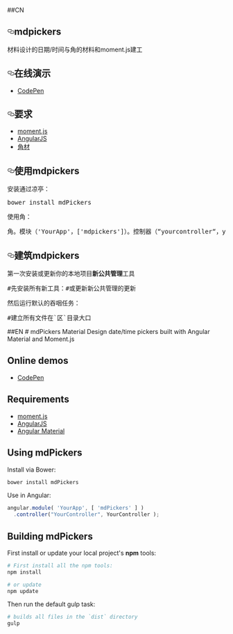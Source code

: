##CN
<article class="markdown-body entry-content" itemprop="text"><h1><a id="user-content-mdpickers" class="anchor" href="#mdpickers" aria-hidden="true"><svg aria-hidden="true" class="octicon octicon-link" height="16" version="1.1" viewBox="0 0 16 16" width="16"><path d="M4 9h1v1h-1c-1.5 0-3-1.69-3-3.5s1.55-3.5 3-3.5h4c1.45 0 3 1.69 3 3.5 0 1.41-0.91 2.72-2 3.25v-1.16c0.58-0.45 1-1.27 1-2.09 0-1.28-1.02-2.5-2-2.5H4c-0.98 0-2 1.22-2 2.5s1 2.5 2 2.5z m9-3h-1v1h1c1 0 2 1.22 2 2.5s-1.02 2.5-2 2.5H9c-0.98 0-2-1.22-2-2.5 0-0.83 0.42-1.64 1-2.09v-1.16c-1.09 0.53-2 1.84-2 3.25 0 1.81 1.55 3.5 3 3.5h4c1.45 0 3-1.69 3-3.5s-1.5-3.5-3-3.5z"></path></svg></a><trans data-src="mdPickers" data-dst="mdpickers">mdpickers</trans></h1>

<p><trans data-src="Material Design date/time pickers built with Angular Material and Moment.js" data-dst="材料设计的日期/时间与角的材料和moment.js建工">材料设计的日期/时间与角的材料和moment.js建工</trans></p>

<h2><a id="user-content-online-demos" class="anchor" href="#online-demos" aria-hidden="true"><svg aria-hidden="true" class="octicon octicon-link" height="16" version="1.1" viewBox="0 0 16 16" width="16"><path d="M4 9h1v1h-1c-1.5 0-3-1.69-3-3.5s1.55-3.5 3-3.5h4c1.45 0 3 1.69 3 3.5 0 1.41-0.91 2.72-2 3.25v-1.16c0.58-0.45 1-1.27 1-2.09 0-1.28-1.02-2.5-2-2.5H4c-0.98 0-2 1.22-2 2.5s1 2.5 2 2.5z m9-3h-1v1h1c1 0 2 1.22 2 2.5s-1.02 2.5-2 2.5H9c-0.98 0-2-1.22-2-2.5 0-0.83 0.42-1.64 1-2.09v-1.16c-1.09 0.53-2 1.84-2 3.25 0 1.81 1.55 3.5 3 3.5h4c1.45 0 3-1.69 3-3.5s-1.5-3.5-3-3.5z"></path></svg></a><trans data-src="Online demos" data-dst="在线演示">在线演示</trans></h2>

<ul>
<li><a href="http://codepen.io/alenaksu/full/eNzbrZ"><trans data-src="CodePen" data-dst="CodePen"><trans data-src="CodePen" data-dst="CodePen">CodePen</trans></trans></a></li>
</ul>

<h2><a id="user-content-requirements" class="anchor" href="#requirements" aria-hidden="true"><svg aria-hidden="true" class="octicon octicon-link" height="16" version="1.1" viewBox="0 0 16 16" width="16"><path d="M4 9h1v1h-1c-1.5 0-3-1.69-3-3.5s1.55-3.5 3-3.5h4c1.45 0 3 1.69 3 3.5 0 1.41-0.91 2.72-2 3.25v-1.16c0.58-0.45 1-1.27 1-2.09 0-1.28-1.02-2.5-2-2.5H4c-0.98 0-2 1.22-2 2.5s1 2.5 2 2.5z m9-3h-1v1h1c1 0 2 1.22 2 2.5s-1.02 2.5-2 2.5H9c-0.98 0-2-1.22-2-2.5 0-0.83 0.42-1.64 1-2.09v-1.16c-1.09 0.53-2 1.84-2 3.25 0 1.81 1.55 3.5 3 3.5h4c1.45 0 3-1.69 3-3.5s-1.5-3.5-3-3.5z"></path></svg></a><trans data-src="Requirements" data-dst="要求">要求</trans></h2>

<ul>
<li><a href="http://momentjs.com/"><trans data-src="moment.js" data-dst="moment.js"><trans data-src="moment.js" data-dst="moment.js">moment.js</trans></trans></a></li>
<li><a href="https://angularjs.org/"><trans data-src="AngularJS" data-dst="AngularJS"><trans data-src="AngularJS" data-dst="AngularJS">AngularJS</trans></trans></a></li>
<li><a href="https://material.angularjs.org/"><trans data-src="Angular Material" data-dst="角材">角材</trans></a></li>
</ul>

<h2><a id="user-content-using-mdpickers" class="anchor" href="#using-mdpickers" aria-hidden="true"><svg aria-hidden="true" class="octicon octicon-link" height="16" version="1.1" viewBox="0 0 16 16" width="16"><path d="M4 9h1v1h-1c-1.5 0-3-1.69-3-3.5s1.55-3.5 3-3.5h4c1.45 0 3 1.69 3 3.5 0 1.41-0.91 2.72-2 3.25v-1.16c0.58-0.45 1-1.27 1-2.09 0-1.28-1.02-2.5-2-2.5H4c-0.98 0-2 1.22-2 2.5s1 2.5 2 2.5z m9-3h-1v1h1c1 0 2 1.22 2 2.5s-1.02 2.5-2 2.5H9c-0.98 0-2-1.22-2-2.5 0-0.83 0.42-1.64 1-2.09v-1.16c-1.09 0.53-2 1.84-2 3.25 0 1.81 1.55 3.5 3 3.5h4c1.45 0 3-1.69 3-3.5s-1.5-3.5-3-3.5z"></path></svg></a><trans data-src="Using mdPickers" data-dst="使用mdpickers">使用mdpickers</trans></h2>

<p><trans data-src="Install via Bower:" data-dst="安装通过凉亭：" style="background: transparent;">安装通过凉亭：</trans></p>

<div class="highlight highlight-source-shell"><pre><trans data-src="bower install mdPickers" data-dst="bower install mdPickers">bower install mdPickers</trans></pre></div>

<p><trans data-src="Use in Angular:" data-dst="使用角：">使用角：</trans></p>

<div class="highlight highlight-source-js"><pre><span class="pl-smi"><trans data-src="angular" data-dst="角">角</trans></span><trans data-src="." data-dst="。">。</trans><span class="pl-en"><trans data-src="module" data-dst="模块">模块</trans></span><trans data-src="( " data-dst="（">（</trans><span class="pl-s"><span class="pl-pds"><trans data-src="'" data-dst="'"><trans data-src="'" data-dst="'">'</trans></trans></span><trans data-src="YourApp" data-dst="YourApp">YourApp</trans><span class="pl-pds"><trans data-src="'" data-dst="'"><trans data-src="'" data-dst="'">'</trans></trans></span></span><trans data-src=", [ " data-dst="，[">，[</trans><span class="pl-s"><span class="pl-pds"><trans data-src="'" data-dst="'"><trans data-src="'" data-dst="'">'</trans></trans></span><trans data-src="mdPickers" data-dst="mdpickers">mdpickers</trans><span class="pl-pds"><trans data-src="'" data-dst="'"><trans data-src="'" data-dst="'">'</trans></trans></span></span><trans data-src=" ] )
  ." data-dst="]）。">]）。</trans><span class="pl-en"><trans data-src="controller" data-dst="控制器">控制器</trans></span><trans data-src="(" data-dst="（">（</trans><span class="pl-s"><span class="pl-pds"><trans data-src="" "="" data-dst="“">“</trans></span><trans data-src="YourController" data-dst="yourcontroller">yourcontroller</trans><span class="pl-pds"><trans data-src="" "="" data-dst="“">“</trans></span></span><trans data-src=", YourController );" data-dst="，yourcontroller）；">，yourcontroller）；</trans></pre></div>

<h2><a id="user-content-building-mdpickers" class="anchor" href="#building-mdpickers" aria-hidden="true"><svg aria-hidden="true" class="octicon octicon-link" height="16" version="1.1" viewBox="0 0 16 16" width="16"><path d="M4 9h1v1h-1c-1.5 0-3-1.69-3-3.5s1.55-3.5 3-3.5h4c1.45 0 3 1.69 3 3.5 0 1.41-0.91 2.72-2 3.25v-1.16c0.58-0.45 1-1.27 1-2.09 0-1.28-1.02-2.5-2-2.5H4c-0.98 0-2 1.22-2 2.5s1 2.5 2 2.5z m9-3h-1v1h1c1 0 2 1.22 2 2.5s-1.02 2.5-2 2.5H9c-0.98 0-2-1.22-2-2.5 0-0.83 0.42-1.64 1-2.09v-1.16c-1.09 0.53-2 1.84-2 3.25 0 1.81 1.55 3.5 3 3.5h4c1.45 0 3-1.69 3-3.5s-1.5-3.5-3-3.5z"></path></svg></a><trans data-src="Building mdPickers" data-dst="建筑mdpickers">建筑mdpickers</trans></h2>

<p><trans data-src="First install or update your local project's " data-dst="第一次安装或更新你的本地项目">第一次安装或更新你的本地项目</trans><strong><trans data-src="npm" data-dst="新公共管理">新公共管理</trans></strong><trans data-src=" tools:" data-dst="工具">工具</trans></p>

<div class="highlight highlight-source-shell"><pre><span class="pl-c"><trans data-src="# First install all the npm tools:" data-dst="#先安装所有新工具：">#先安装所有新工具：</trans></span><trans data-src="
npm install

" data-dst="NPM安装">NPM安装</trans><span class="pl-c"><trans data-src="# or update" data-dst="#或更新">#或更新</trans></span><trans data-src="
npm update" data-dst="新公共管理的更新">新公共管理的更新</trans></pre></div>

<p><trans data-src="Then run the default gulp task:" data-dst="然后运行默认的吞咽任务：">然后运行默认的吞咽任务：</trans></p>

<div class="highlight highlight-source-shell"><pre><span class="pl-c"><trans data-src="# builds all files in the `dist` directory" data-dst="#建立所有文件在`区`目录">#建立所有文件在`区`目录</trans></span><trans data-src="
gulp" data-dst="大口">大口</trans></pre></div>
</article>
##EN
# mdPickers
Material Design date/time pickers built with Angular Material and Moment.js


## Online demos

* [CodePen](http://codepen.io/alenaksu/full/eNzbrZ)


## Requirements

* [moment.js](http://momentjs.com/)
* [AngularJS](https://angularjs.org/)
* [Angular Material](https://material.angularjs.org/)

## Using mdPickers

Install via Bower:

```bash
bower install mdPickers
```

Use in Angular:
```javascript
angular.module( 'YourApp', [ 'mdPickers' ] )
  .controller("YourController", YourController );
```

## Building mdPickers

First install or update your local project's __npm__ tools:

```bash
# First install all the npm tools:
npm install

# or update
npm update
```

Then run the default gulp task:

```bash
# builds all files in the `dist` directory
gulp
```
